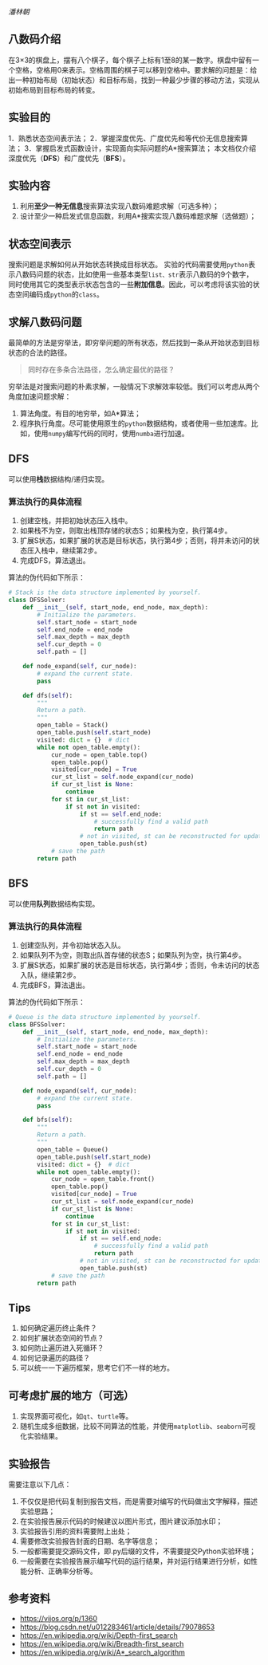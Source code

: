 *潘林朝*
## 八数码介绍
在3×3的棋盘上，摆有八个棋子，每个棋子上标有1至8的某一数字。棋盘中留有一个空格，空格用0来表示。空格周围的棋子可以移到空格中。要求解的问题是：给出一种初始布局（初始状态）和目标布局，找到一种最少步骤的移动方法，实现从初始布局到目标布局的转变。

## 实验目的
1．熟悉状态空间表示法；
2．掌握深度优先、广度优先和等代价无信息搜索算法；
3．掌握启发式函数设计，实现面向实际问题的A\*搜索算法；
本文档仅介绍深度优先（**DFS**）和广度优先（**BFS**）。

## 实验内容
1. 利用**至少一种无信息**搜索算法实现八数码难题求解（可选多种）；
2. 设计至少一种启发式信息函数，利用A\*搜索实现八数码难题求解（选做题）；

## 状态空间表示
搜索问题是求解如何从开始状态转换成目标状态。
实验的代码需要使用`python`表示八数码问题的状态，比如使用一些基本类型`list、str`表示八数码的9个数字，同时使用其它的类型表示状态包含的一些**附加信息**。因此，可以考虑将该实验的状态空间编码成`python`的`class`。

## 求解八数码问题
最简单的方法是穷举法，即穷举问题的所有状态，然后找到一条从开始状态到目标状态的合法的路径。

>同时存在多条合法路径，怎么确定最优的路径？

穷举法是对搜索问题的朴素求解，一般情况下求解效率较低。我们可以考虑从两个角度加速问题求解：
1. 算法角度。有目的地穷举，如A\*算法；
2. 程序执行角度。尽可能使用原生的`python`数据结构，或者使用一些加速库。比如，使用`numpy`编写代码的同时，使用`numba`进行加速。

## DFS
可以使用**栈**数据结构/递归实现。
### 算法执行的具体流程
1. 创建空栈，并把初始状态压入栈中。
2. 如果栈不为空，则取出栈顶存储的状态S；如果栈为空，执行第4步。
3. 扩展S状态，如果扩展的状态是目标状态，执行第4步；否则，将并未访问的状态压入栈中，继续第2步。
4. 完成DFS，算法退出。

算法的伪代码如下所示：
``` python
# Stack is the data structure implemented by yourself.
class DFSSolver:
    def __init__(self, start_node, end_node, max_depth):
        # Initialize the parameters.
        self.start_node = start_node
        self.end_node = end_node
        self.max_depth = max_depth
        self.cur_depth = 0
        self.path = []

    def node_expand(self, cur_node):
        # expand the current state.
        pass

    def dfs(self):
        """
        Return a path.
        """
        open_table = Stack()
        open_table.push(self.start_node)
        visited: dict = {}  # dict
        while not open_table.empty():
            cur_node = open_table.top()
            open_table.pop()
            visited[cur_node] = True
            cur_st_list = self.node_expand(cur_node)
            if cur_st_list is None:
                continue
            for st in cur_st_list:
                if st not in visited:
                    if st == self.end_node:
                        # successfully find a valid path
                        return path
                    # not in visited, st can be reconstructed for updating the parent relation
                    open_table.push(st)
            # save the path
        return path
```
## BFS
可以使用**队列**数据结构实现。
### 算法执行的具体流程
1. 创建空队列，并令初始状态入队。
2. 如果队列不为空，则取出队首存储的状态S；如果队列为空，执行第4步。
3. 扩展S状态，如果扩展的状态是目标状态，执行第4步；否则，令未访问的状态入队，继续第2步。
4. 完成BFS，算法退出。

算法的伪代码如下所示：
``` python
# Queue is the data structure implemented by yourself.
class BFSSolver:
    def __init__(self, start_node, end_node, max_depth):
        # Initialize the parameters.
        self.start_node = start_node
        self.end_node = end_node
        self.max_depth = max_depth
        self.cur_depth = 0
        self.path = []

    def node_expand(self, cur_node):
        # expand the current state.
        pass

    def bfs(self):
        """
        Return a path.
        """
        open_table = Queue()
        open_table.push(self.start_node)
        visited: dict = {}  # dict
        while not open_table.empty():
            cur_node = open_table.front()
            open_table.pop()
            visited[cur_node] = True
            cur_st_list = self.node_expand(cur_node)
            if cur_st_list is None:
                continue
            for st in cur_st_list:
                if st not in visited:
                    if st == self.end_node:
                        # successfully find a valid path
                        return path
                    # not in visited, st can be reconstructed for updating the parent relation
                    open_table.push(st)
            # save the path
        return path
```
## Tips
1. 如何确定遍历终止条件？
2. 如何扩展状态空间的节点？
3. 如何防止遍历进入死循环？
4. 如何记录遍历的路径？
5. 可以统一一下遍历框架，思考它们不一样的地方。

## 可考虑扩展的地方（可选）
1. 实现界面可视化，如`qt`、`turtle`等。
2. 随机生成多组数据，比较不同算法的性能，并使用`matplotlib`、`seaborn`可视化实验结果。

## 实验报告
需要注意以下几点：
1. 不仅仅是把代码复制到报告文档，而是需要对编写的代码做出文字解释，描述实验思路；
2. 在实验报告展示代码的时候建议以图片形式，图片建议添加水印；
3. 实验报告引用的资料需要附上出处；
4. 需要修改实验报告封面的日期、名字等信息；
5. 一般都需要提交源码文件，即.py后缀的文件，不需要提交Python实验环境；
6. 一般需要在实验报告展示编写代码的运行结果，并对运行结果进行分析，如性能分析、正确率分析等。

## 参考资料
- https://vijos.org/p/1360
- https://blog.csdn.net/u012283461/article/details/79078653
- https://en.wikipedia.org/wiki/Depth-first_search
- https://en.wikipedia.org/wiki/Breadth-first_search
- https://en.wikipedia.org/wiki/A*_search_algorithm
